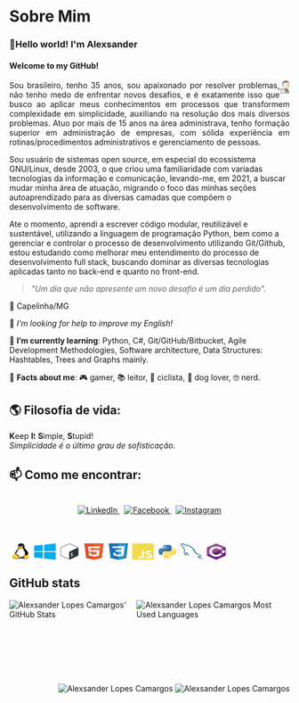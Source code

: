 <!--About session-->

# Sobre Mim

### :wave:Hello world! I'm Alexsander

#### Welcome to my GitHub!

<div>
<img  align="right" src="https://raw.githubusercontent.com/alexcamargos/alexcamargos/main/capa_github.png" style="zoom:10%;" />
<p style="text-align: justify;">
Sou brasileiro, tenho 35 anos, sou apaixonado por resolver problemas, não tenho medo de enfrentar novos desafios, e é exatamente isso que busco ao aplicar meus conhecimentos em processos que transformem complexidade em simplicidade, auxiliando na resolução dos mais diversos problemas. Atuo por mais de 15 anos na área administrava, tenho formação superior em administração de empresas, com sólida experiência em rotinas/procedimentos administrativos e gerenciamento de pessoas.
</p></div>

Sou usuário de sistemas open source, em especial do ecossistema GNU/Linux, desde 2003, o que criou uma familiaridade com variadas tecnologias da informação e comunicação, levando-me, em 2021, a buscar mudar minha área de atuação, migrando o foco das minhas seções autoaprendizado para as diversas camadas que compõem o desenvolvimento de software.

Ate o momento, aprendi a escrever código modular, reutilizável e sustentável, utilizando a linguagem de programação Python, bem como a gerenciar e controlar o processo de desenvolvimento utilizando Git/Github, estou estudando como melhorar meu entendimento do processo de desenvolvimento full stack, buscando dominar as diversas tecnologias aplicadas tanto no back-end e quanto no front-end.

> _"Um dia que não apresente um novo desafio é um dia perdido"._

:round_pushpin: Capelinha/MG

:thinking: _I'm looking for help to improve my English!_

🌱 **I’m currently learning**: Python, C#, Git/GitHub/Bitbucket, Agile Development Methodologies, Software architecture, Data Structures: Hashtables, Trees and Graphs mainly.

:balloon: **Facts about me**: :video_game: gamer, :books: leitor, :bicyclist: ciclista, :dog: dog lover, :nerd_face: nerd.

## :earth_americas: Filosofia de vida:

**K**eep **I**t **S**imple, **S**tupid!
<br/>
_Simplicidade é o último grau de sofisticação._
<br/>

## 📫 Como me encontrar:

<div align="center">
  <br>
  <a href="https://www.linkedin.com/in/alexcamargos/">
  <img src="https://img.shields.io/badge/linkedin-%230077B5.svg?&style=for-the-badge&logo=linkedin&logoColor=white" alt="LinkedIn" />
  </a> &nbsp;
  <a href="https://www.fb.com/alexcamargos">
  <img src="https://img.shields.io/badge/facebook-%231877F2.svg?&style=for-the-badge&logo=facebook&logoColor=white" alt="Facebook" />
  </a> &nbsp;
  <a href="https://www.instagram.com/alopescamargos/">
  <img src="https://img.shields.io/badge/instagram-%23E4405F.svg?&style=for-the-badge&logo=instagram&logoColor=white" alt="Instagram" />
  </a>
</div>

<br/>
<br/>

<div style="align:center; display:inline-block">
<br>
  <img align="center" alt="Linux" height="30" width="40" src="https://raw.githubusercontent.com/devicons/devicon/master/icons/linux/linux-original.svg">
  <img align="center" alt="Windows" height="30" width="40" src="https://raw.githubusercontent.com/devicons/devicon/master/icons/windows8/windows8-original.svg">
  <img align="center" alt="Bash" height="30" width="40" src="https://raw.githubusercontent.com/devicons/devicon/master/icons/bash/bash-original.svg">
  <img align="center" alt="HTML" height="30" width="40" src="https://raw.githubusercontent.com/devicons/devicon/master/icons/html5/html5-original.svg">
  <img align="center" alt="CSS" height="30" width="40" src="https://raw.githubusercontent.com/devicons/devicon/master/icons/css3/css3-original.svg">
  <img align="center" alt="JavaScript" height="30" width="40" src="https://raw.githubusercontent.com/devicons/devicon/master/icons/javascript/javascript-plain.svg">
  <img align="center" alt="Python" height="30" width="40" src="https://raw.githubusercontent.com/devicons/devicon/master/icons/python/python-original.svg">
  <img align="center" alt="MySQLl" height="30" width="40" src="https://raw.githubusercontent.com/devicons/devicon/master/icons/mysql/mysql-plain.svg">
  <img align="center" alt="CSharp" height="30" width="40" src="https://raw.githubusercontent.com/devicons/devicon/master/icons/csharp/csharp-original.svg">
</div>

## GitHub stats

<div style="display: flex">
<img height="150em" src=https://github-readme-stats.vercel.app/api?username=alexcamargos&show_icons=true&theme=dark&include_all_commits=true&count_private=true alt="Alexsander Lopes Camargos' GitHub Stats"/>
<img height="150em" src="https://github-readme-stats.vercel.app/api/top-langs/?username=alexcamargos&layout=compact&langs_count=7&theme=dark" alt="Alexsander Lopes Camargos Most Used Languages"/>
</div>

<div align="right">
<img src="https://komarev.com/ghpvc/?username=alexcamargos" alt="Alexsander Lopes Camargos"/>
<img src="https://visitor-badge.laobi.icu/badge?page_id=alexcamargos" alt="Alexsander Lopes Camargos"/>
</div>
